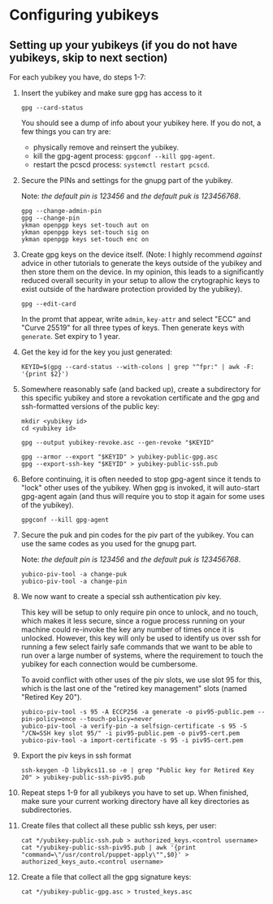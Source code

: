 # Configuring yubikeys

## Setting up your yubikeys (if you do not have yubikeys, skip to next section)

For each yubikey you have, do steps 1-7:

1. Insert the yubikey and make sure gpg has access to it
   ```
   gpg --card-status
   ```
   You should see a dump of info about your yubikey here.
   If you do not, a few things you can try are:
   
   * physically remove and reinsert the yubikey.
   * kill the gpg-agent process: `gpgconf --kill gpg-agent`.
   * restart the pcscd process: `systemctl restart pcscd`.

2. Secure the PINs and settings for the gnupg part of the yubikey.

   Note: *the default pin is 123456* and *the default puk is 123456768*.
   ```
   gpg --change-admin-pin
   gpg --change-pin
   ykman openpgp keys set-touch aut on
   ykman openpgp keys set-touch sig on
   ykman openpgp keys set-touch enc on
   ```

3. Create gpg keys on the device itself.
   (Note: I highly recommend *against* advice in other tutorials to generate the keys outside of the yubikey and then store them on the device.
   In my opinion, this leads to a significantly reduced overall security in your setup to allow the crytographic keys to exist outside of the hardware protection provided by the yubikey).
   ```
   gpg --edit-card
   ```
   In the promt that appear, write `admin`, `key-attr` and select "ECC" and "Curve 25519" for all three types of keys. Then generate keys with `generate`.
   Set expiry to 1 year.

4. Get the key id for the key you just generated:
   ```
   KEYID=$(gpg --card-status --with-colons | grep "^fpr:" | awk -F: '{print $2}')
   ```

5. Somewhere reasonably safe (and backed up), create a subdirectory for this specific yubikey and store a revokation certificate and the gpg and ssh-formatted versions of the public key:
   ```
   mkdir <yubikey id>
   cd <yubikey id>

   gpg --output yubikey-revoke.asc --gen-revoke "$KEYID"

   gpg --armor --export "$KEYID" > yubikey-public-gpg.asc
   gpg --export-ssh-key "$KEYID" > yubikey-public-ssh.pub
   ```

6. Before continuing, it is often needed to stop gpg-agent since it tends to "lock" other uses of the yubikey.
   When gpg is invoked, it will auto-start gpg-agent again (and thus will require you to stop it again for some uses of the yubikey).
   ```
   gpgconf --kill gpg-agent
   ```

7. Secure the puk and pin codes for the piv part of the yubikey.
   You can use the same codes as you used for the gnupg part.

   Note: *the default pin is 123456* and *the default puk is 123456768*.
   ```
   yubico-piv-tool -a change-puk
   yubico-piv-tool -a change-pin
   ```

8. We now want to create a special ssh authentication piv key.

   This key will be setup to only require pin once to unlock, and no touch, which makes it less secure, since a rogue process running on your machine could re-invoke the key any number of times once it is unlocked.
   However, this key will only be used to identify us over ssh for running a few select fairly safe commands that we want to be able to run over a large number of systems, where the requirement to touch the yubikey for each connection would be cumbersome.

   To avoid conflict with other uses of the piv slots, we use slot 95 for this, which is the last one of the "retired key management" slots (named "Retired Key 20").
   ```
   yubico-piv-tool -s 95 -A ECCP256 -a generate -o piv95-public.pem --pin-policy=once --touch-policy=never
   yubico-piv-tool -a verify-pin -a selfsign-certificate -s 95 -S "/CN=SSH key slot 95/" -i piv95-public.pem -o piv95-cert.pem
   yubico-piv-tool -a import-certificate -s 95 -i piv95-cert.pem
   ```

9. Export the piv keys in ssh format
   ```
   ssh-keygen -D libykcs11.so -e | grep "Public key for Retired Key 20" > yubikey-public-ssh-piv95.pub
   ```
   
10. Repeat steps 1-9 for all yubikeys you have to set up.
   When finished, make sure your current working directory have all key directories as subdirectories.

11. Create files that collect all these public ssh keys, per user:
    ```
    cat */yubikey-public-ssh.pub > authorized_keys.<control username>
    cat */yubikey-public-ssh-piv95.pub | awk '{print "command=\"/usr/control/puppet-apply\"",$0}' > authorized_keys_auto.<control username>
    ```

12. Create a file that collect all the gpg signature keys:
    ```
    cat */yubikey-public-gpg.asc > trusted_keys.asc
    ```
